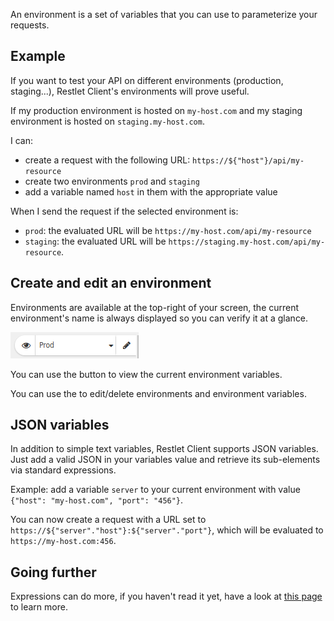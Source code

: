 An environment is a set of variables that you can use to parameterize your requests.

<a class="anchor" name="example"></a>
## Example

If you want to test your API on different environments (production, staging...), Restlet Client's environments
will prove useful.

If my production environment is hosted on `my-host.com` and my staging environment is hosted on `staging.my-host.com`.

I can:

* create a request with the following URL: `https://${"host"}/api/my-resource`
* create two environments `prod` and `staging`
* add a variable named `host` in them with the appropriate value

When I send the request if the selected environment is:

* `prod`: the evaluated URL will be `https://my-host.com/api/my-resource`
* `staging`: the evaluated URL will be `https://staging.my-host.com/api/my-resource`.

<a class="anchor" name="create-and-edit-an-environment"></a>
## Create and edit an environment

Environments are available at the top-right of your screen, the current environment's name is always displayed so you can verify it at a glance.

<!-- IN SCREENSHOT: ENVIRONMENT_CHOOSER -->
![environments position on screen](./images/environments.png)

You can use the <i class="fa fa-eye" aria-hidden="true"></i> button to view the current environment variables.

You can use the <i class="fa fa-pencil" aria-hidden="true"></i> to edit/delete environments and environment variables.

<a class="anchor" name="json-variables"></a>
## JSON variables

In addition to simple text variables, Restlet Client supports JSON variables. Just add a valid JSON in your variables value and retrieve its sub-elements via standard expressions.

Example: add a variable `server` to your current environment with value `{"host": "my-host.com", "port": "456"}`.

You can now create a request with a URL set to `https://${"server"."host"}:${"server"."port"}`, which will be evaluated to `https://my-host.com:456`.

<a class="anchor" name="going-further"></a>
## Going further

Expressions can do more, if you haven't read it yet, have a look at [this page](./expressions) to learn more.
